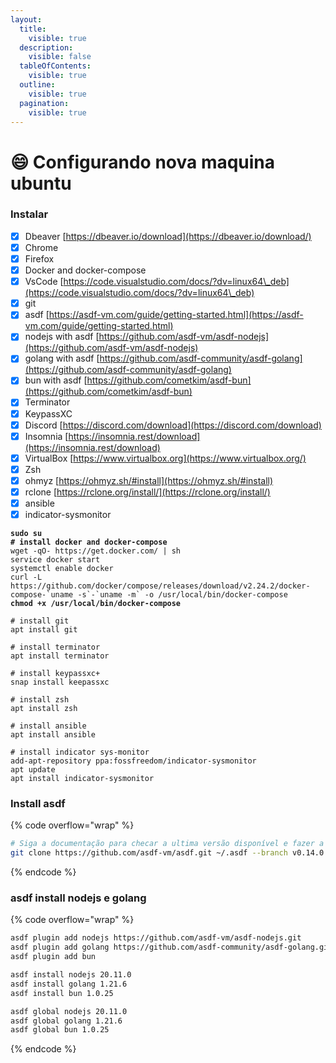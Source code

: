 ```yaml
---
layout:
  title:
    visible: true
  description:
    visible: false
  tableOfContents:
    visible: true
  outline:
    visible: true
  pagination:
    visible: true
---
```


# 😄 Configurando nova maquina ubuntu

### Instalar

* [x] Dbeaver [https://dbeaver.io/download](https://dbeaver.io/download/)
* [x] Chrome
* [x] Firefox
* [x] Docker and docker-compose
* [x] VsCode [https://code.visualstudio.com/docs/?dv=linux64\_deb](https://code.visualstudio.com/docs/?dv=linux64\_deb)
* [x] git
* [x] asdf [https://asdf-vm.com/guide/getting-started.html](https://asdf-vm.com/guide/getting-started.html)
* [x] nodejs with asdf [https://github.com/asdf-vm/asdf-nodejs](https://github.com/asdf-vm/asdf-nodejs)
* [x] golang with asdf [https://github.com/asdf-community/asdf-golang](https://github.com/asdf-community/asdf-golang)
* [x] bun with asdf [https://github.com/cometkim/asdf-bun](https://github.com/cometkim/asdf-bun)
* [x] Terminator
* [x] KeypassXC
* [x] Discord [https://discord.com/download](https://discord.com/download)
* [x] Insomnia [https://insomnia.rest/download](https://insomnia.rest/download)
* [x] VirtualBox [https://www.virtualbox.org](https://www.virtualbox.org/)
* [x] Zsh
* [x] ohmyz [https://ohmyz.sh/#install](https://ohmyz.sh/#install)
* [x] rclone [https://rclone.org/install/](https://rclone.org/install/)
* [x] ansible
* [x] indicator-sysmonitor

<pre class="language-sh" data-overflow="wrap"><code class="lang-sh"><strong>sudo su
</strong><strong># install docker and docker-compose   
</strong>wget -qO- https://get.docker.com/ | sh
service docker start
systemctl enable docker
curl -L https://github.com/docker/compose/releases/download/v2.24.2/docker-compose-`uname -s`-`uname -m` -o /usr/local/bin/docker-compose
<strong>chmod +x /usr/local/bin/docker-compose
</strong>
# install git
apt install git

# install terminator
apt install terminator

# install keypassxc+
snap install keepassxc

# install zsh
apt install zsh

# install ansible
apt install ansible

# install indicator sys-monitor
add-apt-repository ppa:fossfreedom/indicator-sysmonitor
apt update
apt install indicator-sysmonitor
</code></pre>

### Install asdf&#x20;

{% code overflow="wrap" %}
```sh
# Siga a documentação para checar a ultima versão disponível e fazer a configuração correta - https://asdf-vm.com/guide/getting-started.html
git clone https://github.com/asdf-vm/asdf.git ~/.asdf --branch v0.14.0
```
{% endcode %}

### asdf install nodejs e golang

{% code overflow="wrap" %}
```sh
asdf plugin add nodejs https://github.com/asdf-vm/asdf-nodejs.git
asdf plugin add golang https://github.com/asdf-community/asdf-golang.git
asdf plugin add bun

asdf install nodejs 20.11.0
asdf install golang 1.21.6
asdf install bun 1.0.25

asdf global nodejs 20.11.0
asdf global golang 1.21.6
asdf global bun 1.0.25
```
{% endcode %}
